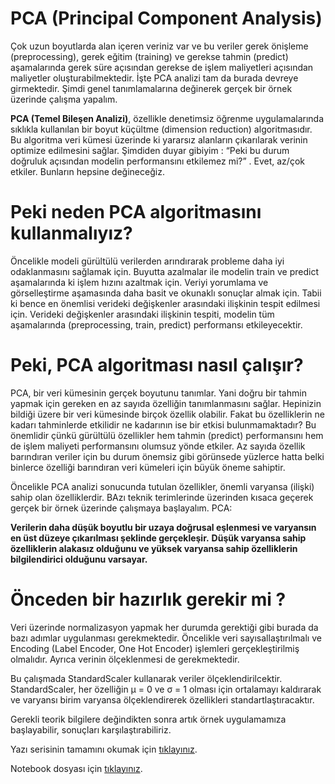 # PCA (Principal Component Analysis)

Çok uzun boyutlarda alan içeren veriniz var ve bu veriler gerek önişleme (preprocessing), gerek eğitim (training) ve gerekse tahmin (predict) aşamalarında gerek süre açısından gerekse de işlem maliyetleri açısından maliyetler oluşturabilmektedir. İşte PCA analizi tam da burada devreye girmektedir. Şimdi genel tanımlamalarına değinerek gerçek bir örnek üzerinde çalışma yapalım.
 
**PCA (Temel Bileşen Analizi)**,  özellikle denetimsiz öğrenme uygulamalarında sıklıkla kullanılan bir boyut küçültme (dimension reduction) algoritmasıdır. Bu algoritma veri kümesi üzerinde ki yararsız alanların çıkarılarak verinin optimize edilmesini sağlar. Şimdiden duyar gibiyim : “Peki bu durum doğruluk açısından modelin performansını etkilemez mi?” . Evet, az/çok etkiler. Bunların hepsine değineceğiz. 

# Peki neden PCA algoritmasını kullanmalıyız?

Öncelikle modeli gürültülü verilerden arındırarak probleme daha iyi odaklanmasını sağlamak için.
Buyutta azalmalar ile modelin train ve predict aşamalarında ki işlem hızını azaltmak için.
Veriyi yorumlama ve görselleştirme aşamasında daha basit ve okunaklı sonuçlar almak için.
Tabii ki bence en önemlisi verideki değişkenler arasındaki ilişkinin tespit edilmesi için. Verideki değişkenler arasındaki ilişkinin tespiti, modelin tüm aşamalarında (preprocessing, train, predict)  performansı etkileyecektir.

# Peki, PCA algoritması nasıl çalışır?

PCA, bir veri kümesinin gerçek boyutunu tanımlar. Yani doğru bir tahmin yapmak için gereken en az sayıda özelliğin tanımlanmasını sağlar. Hepinizin bildiği üzere bir veri kümesinde birçok özellik olabilir. Fakat bu özelliklerin ne kadarı tahminlerde etkilidir ne kadarının ise bir etkisi bulunmamaktadır? Bu önemlidir çünkü gürültülü özellikler hem tahmin (predict) performansını hem de işlem maliyeti performansını olumsuz yönde etkiler. Az sayıda özellik barındıran veriler için bu durum önemsiz gibi görünsede yüzlerce hatta belki binlerce özelliği barındıran veri kümeleri için büyük öneme sahiptir.

Öncelikle PCA analizi sonucunda tutulan özellikler, önemli varyansa (ilişki) sahip olan özelliklerdir. BAzı teknik terimlerinde üzerinden kısaca geçerek gerçek bir örnek üzerinde çalışmaya başlayalım. PCA:

**Verilerin daha düşük boyutlu bir uzaya doğrusal eşlenmesi ve varyansın en üst düzeye çıkarılması şeklinde gerçekleşir.**
**Düşük varyansa sahip özelliklerin alakasız olduğunu ve yüksek varyansa sahip özelliklerin bilgilendirici olduğunu varsayar.**

# Önceden bir hazırlık gerekir mi ?

Veri üzerinde normalizasyon yapmak her durumda gerektiği gibi burada da bazı adımlar uygulanması gerekmektedir. Öncelikle veri sayısallaştırılmalı ve Encoding (Label Encoder, One Hot Encoder) işlemleri gerçekleştirilmiş olmalıdır. Ayrıca verinin ölçeklenmesi de gerekmektedir.

Bu çalışmada StandardScaler kullanarak veriler ölçeklendirilcektir. StandardScaler, her özelliğin μ = 0 ve σ = 1 olması için ortalamayı kaldırarak ve varyansı birim varyansa ölçeklendirerek özellikleri standartlaştıracaktır. 

Gerekli teorik bilgilere değindikten sonra artık örnek uygulamamıza başlayabilir, sonuçları karşılaştırabiliriz.

Yazı serisinin tamamını okumak için [tıklayınız](https://github.com/tr-brain-com/acikhack2023TDDI/blob/main/utils/run_split_kfold.py).

Notebook dosyası için [tıklayınız](https://github.com/tr-brain-com/pca/blob/main/pca.ipynb).

